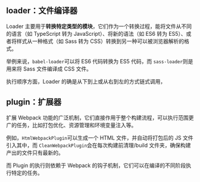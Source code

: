 ## loader：文件编译器

Loader 主要用于**转换特定类型的模块**，它们作为一个转换过程，能将文件从不同的语言（如 TypeScript 转为 JavaScript）、将新的语法（如 ES6 转为 ES5）、或者将样式从一种格式（如 Sass 转为 CSS）转换到另一种可以被浏览器解析的格式。

举例来说，`babel-loader`可以将 ES6 代码转换为 ES5 代码，而 `sass-loader`则是用来将 Sass 文件编译成 CSS 文件。

执行顺序方面，Loader 的确是从下到上或从右到左的方式链式调用，

## plugin：扩展器

扩展 Webpack 功能的广泛机制，它们直接作用于整个构建流程，可以执行范围更广的任务，比如打包优化、资源管理和环境变量注入等。

例如，`HtmlWebpackPlugin`可以生成一个 HTML 文件，并自动将打包后的 JS 文件引入其中，而 `CleanWebpackPlugin`会在每次构建前清理/build 文件夹，确保构建产出的文件只有最新的。

而 Plugin 的执行则依赖于 Webpack 的钩子机制，它们可以在编译的不同阶段执行特定的任务。
